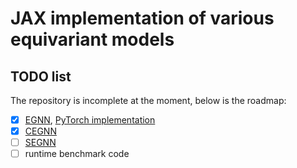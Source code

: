 # JAX implementation of various equivariant models

## TODO list
The repository is incomplete at the moment, below is the roadmap:

- [x] [EGNN](https://arxiv.org/abs/2102.09844), [PyTorch implementation](https://github.com/vgsatorras/egnn/blob/main/models/egnn_clean/egnn_clean.py)
- [x] [CEGNN](https://arxiv.org/abs/2305.11141)
- [ ] [SEGNN](https://arxiv.org/abs/2110.02905)
- [ ] runtime benchmark code
